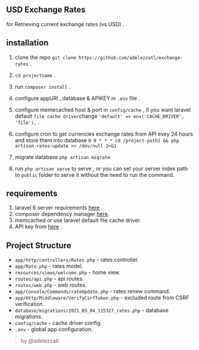 ##  USD Exchange Rates
for Retrieving current exchange rates (vs USD) .

## installation

 1. clone the repo 
`git clone https://github.com/adelezzatl/exchange-rates` .

 2. `cd projectname` .

 3. run `composer install` .

 4. configure appURl , database & APIKEY in `.env` file .

 5. configure memecached host & port in `config/cache` ,
  if you want laravel default `file cache driver`change
   `'default' => env('CACHE_DRIVER', 'file'),` .

 6. configure cron to get currencies exchange rates from API evey 24 hours and store them into database 
 `0 0 * * * cd /project-path] && php artisan rates:update >> /dev/null 2>&1`

 7. migrate database  `php artisan migrate`

 8. run `php artisan serve` to serve ,
or you can set your server index path to `public` folder to serve it without the need to run the command.

## requirements

 1. laravel 6 server requirements [here](https://laravel.com/docs/6.x#server-requirements) .
 2. composer dependency manager [here](https://getcomposer.org/).
 3. memcached or use laravel default file cache driver.
 4. API key from [here](https://free.currencyconverterapi.com/) .

## Project Structure

 - `app/http/controllers/Rates.php` - rates controller.
 -  `app/Rate.php` - rates model.
 - `resources/views/welcome.php` - home view.
 - `routes/api.php` -  api routes.
 - `routes/web.php` -  web routes.
 - `app/Console/Commands/rateUpdate.php` - rates renew command.
 - `app/Http/Middleware/VerifyCsrfToken.php` - excluded route from CSRF verification.
 - `database/migrations/2021_03_04_115327_rates.php` - database migrations.
 - `config/cache` - cache driver config.
 - `.env` - global app configuration.

> by @adelezzatl
